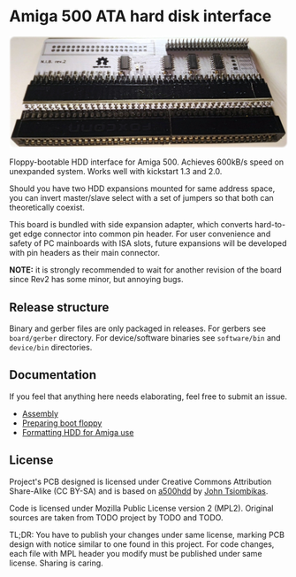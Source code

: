 # Amiga 500 ATA hard disk interface

![NIB image](https://raw.githubusercontent.com/AmigaPorts/a500hdd/master/doc/nib.jpg)

Floppy-bootable HDD interface for Amiga 500. Achieves 600kB/s speed on
unexpanded system. Works well with kickstart 1.3 and 2.0.

Should you have two HDD expansions mounted for same address space, you can
invert master/slave select with a set of jumpers so that both can theoretically
coexist.

This board is bundled with side expansion adapter, which converts hard-to-get
edge connector into common pin header. For user convenience and safety of
PC mainboards with ISA slots, future expansions will be developed with pin
headers as their main connector.

**NOTE:** it is strongly recommended to wait for another revision of the board
since Rev2 has some minor, but annoying bugs.

## Release structure

Binary and gerber files are only packaged in releases.
For gerbers see `board/gerber` directory.
For device/software binaries see `software/bin` and `device/bin` directories.

## Documentation

If you feel that anything here needs elaborating, feel free to submit an issue.

- [Assembly](doc/assembly.md)
- [Preparing boot floppy](doc/floppy.md)
- [Formatting HDD for Amiga use](doc/formatting.md)

## License

Project's PCB designed is licensed under Creative Commons Attribution
Share-Alike (CC BY-SA) and is based on
[a500hdd](http://nuclear.mutantstargoat.com/hw/amiga/a500hdd)
by [John Tsiombikas](mailto:nuclear@member.fsf.org).

Code is licensed under Mozilla Public License version 2 (MPL2).
Original sources are taken from TODO project by TODO and TODO.

TL;DR: You have to publish your changes under same license, marking PCB design
with notice similar to one found in this project. For code changes, each file
with MPL header you modify must be published under same license.
Sharing is caring.
